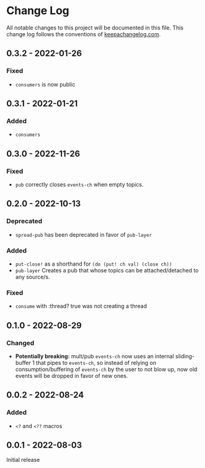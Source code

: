 # Change Log
All notable changes to this project will be documented in this file. This change log follows the conventions of [keepachangelog.com](http://keepachangelog.com/).

## 0.3.2 - 2022-01-26
### Fixed
- `consumers` is now public
## 0.3.1 - 2022-01-21
### Added
- `consumers`

## 0.3.0 - 2022-11-26
### Fixed
- `pub` correctly closes `events-ch` when empty topics.

## 0.2.0 - 2022-10-13

### Deprecated
- `spread-pub` has been deprecated in favor of `pub-layer`
### Added
- `put-close!` as a shorthand for `(do (put! ch val) (close ch))`
- `pub-layer` Creates a pub that whose topics can be attached/detached to any source/s.
### Fixed
- `consume` with :thread? true was not creating a thread

## 0.1.0 - 2022-08-29
### Changed
- **Potentially breaking:** mult/pub `events-ch` now uses an internal sliding-buffer 1 that pipes to `events-ch`, so instead of relying on consumption/buffering of `events-ch` by the user to not blow up, now old events will be dropped in favor of new ones.

## 0.0.2 - 2022-08-24
### Added
- `<?` and `<??` macros

## 0.0.1 - 2022-08-03

Initial release